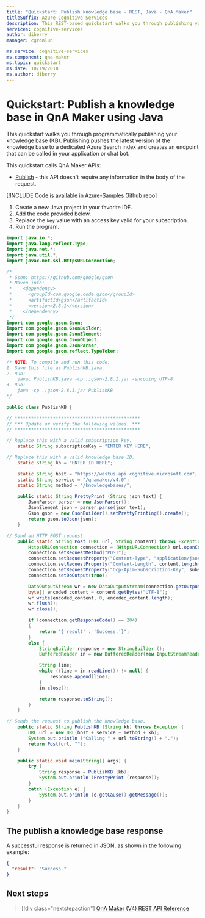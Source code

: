 ```yaml
---
title: "Quickstart: Publish knowledge base - REST, Java - QnA Maker"
titleSuffix: Azure Cognitive Services 
description: This REST-based quickstart walks you through publishing your KB which pushes the latest version of the tested knowledge base to a dedicated Azure Search index representing the published knowledge base. It also creates an endpoint that can be called in your application or chat bot.
services: cognitive-services
author: diberry
manager: cgronlun

ms.service: cognitive-services
ms.component: qna-maker
ms.topic: quickstart
ms.date: 10/19/2018
ms.author: diberry
---
```


# Quickstart: Publish a knowledge base in QnA Maker using Java

This quickstart walks you through programmatically publishing your knowledge base (KB). Publishing pushes the latest version of the knowledge base to a dedicated Azure Search index and creates an endpoint that can be called in your application or chat bot.

This quickstart calls QnA Maker APIs:
* [Publish](https://westus.dev.cognitive.microsoft.com/docs/services/5a93fcf85b4ccd136866eb37/operations/5ac266295b4ccd1554da75fe) - this API doesn't require any information in the body of the request.

[!INCLUDE [Code is available in Azure-Samples Github repo](../../../../includes/cognitive-services-qnamaker-java-repo-note.md)]

1. Create a new Java project in your favorite IDE.
2. Add the code provided below.
3. Replace the `key` value with an access key valid for your subscription.
4. Run the program.

```java
import java.io.*;
import java.lang.reflect.Type;
import java.net.*;
import java.util.*;
import javax.net.ssl.HttpsURLConnection;

/*
 * Gson: https://github.com/google/gson
 * Maven info:
 *    <dependency>
 *      <groupId>com.google.code.gson</groupId>
 *      <artifactId>gson</artifactId>
 *      <version>2.8.1</version>
 *    </dependency>
 */
import com.google.gson.Gson;
import com.google.gson.GsonBuilder;
import com.google.gson.JsonElement;
import com.google.gson.JsonObject;
import com.google.gson.JsonParser;
import com.google.gson.reflect.TypeToken;

/* NOTE: To compile and run this code:
1. Save this file as PublishKB.java.
2. Run:
	javac PublishKB.java -cp .;gson-2.8.1.jar -encoding UTF-8
3. Run:
	java -cp .;gson-2.8.1.jar PublishKB
*/

public class PublishKB {

// **********************************************
// *** Update or verify the following values. ***
// **********************************************

// Replace this with a valid subscription key.
	static String subscriptionKey = "ENTER KEY HERE";

// Replace this with a valid knowledge base ID.
	static String kb = "ENTER ID HERE";

	static String host = "https://westus.api.cognitive.microsoft.com";
	static String service = "/qnamaker/v4.0";
	static String method = "/knowledgebases/";

	public static String PrettyPrint (String json_text) {
		JsonParser parser = new JsonParser();
		JsonElement json = parser.parse(json_text);
		Gson gson = new GsonBuilder().setPrettyPrinting().create();
		return gson.toJson(json);
	}

// Send an HTTP POST request.
	public static String Post (URL url, String content) throws Exception {
		HttpsURLConnection connection = (HttpsURLConnection) url.openConnection();
		connection.setRequestMethod("POST");
		connection.setRequestProperty("Content-Type", "application/json");
		connection.setRequestProperty("Content-Length", content.length() + "");
		connection.setRequestProperty("Ocp-Apim-Subscription-Key", subscriptionKey);
		connection.setDoOutput(true);

        DataOutputStream wr = new DataOutputStream(connection.getOutputStream());
		byte[] encoded_content = content.getBytes("UTF-8");
		wr.write(encoded_content, 0, encoded_content.length);
		wr.flush();
		wr.close();

		if (connection.getResponseCode() == 204)
		{
			return "{'result' : 'Success.'}";
		}
		else {
			StringBuilder response = new StringBuilder ();
			BufferedReader in = new BufferedReader(new InputStreamReader(connection.getErrorStream(), "UTF-8"));

			String line;
			while ((line = in.readLine()) != null) {
				response.append(line);
			}
			in.close();

			return response.toString();
		}
	}

// Sends the request to publish the knowledge base.
	public static String PublishKB (String kb) throws Exception {
		URL url = new URL(host + service + method + kb);
		System.out.println ("Calling " + url.toString() + ".");
		return Post(url, "");
    }

	public static void main(String[] args) {
		try {
			String response = PublishKB (kb);
			System.out.println (PrettyPrint (response));
		}
		catch (Exception e) {
			System.out.println (e.getCause().getMessage());
		}
	}
}
```

## The publish a knowledge base response

A successful response is returned in JSON, as shown in the following example:

```json
{
  "result": "Success."
}
```

## Next steps

> [!div class="nextstepaction"]
> [QnA Maker (V4) REST API Reference](https://westus.dev.cognitive.microsoft.com/docs/services/5a93fcf85b4ccd136866eb37/operations/5ac266295b4ccd1554da75ff)